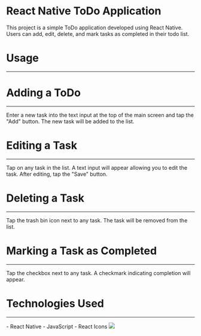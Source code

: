 # React Native ToDo Application

This project is a simple ToDo application developed using React Native. Users can add, edit, delete, and mark tasks as completed in their todo list.

# Usage
<hr />

# Adding a ToDo
<hr />
Enter a new task into the text input at the top of the main screen and tap the "Add" button. The new task will be added to the list.

# Editing a Task
<hr />
Tap on any task in the list. A text input will appear allowing you to edit the task. After editing, tap the "Save" button.

# Deleting a Task
<hr />
Tap the trash bin icon next to any task. The task will be removed from the list.

# Marking a Task as Completed
<hr />
Tap the checkbox next to any task. A checkmark indicating completion will appear.

# Technologies Used
<hr />
- React Native
- JavaScript
- React Icons


<img src="/public/Screen Recording 2024-02-12 at 18.47.27 (online-video-cutter.com).gif"/>
